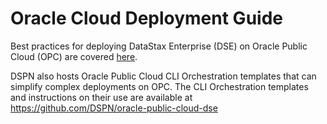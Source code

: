 # Oracle Cloud Deployment Guide

Best practices for deploying DataStax Enterprise (DSE) on Oracle Public Cloud (OPC) are covered [here](./bestpractices.md).

DSPN also hosts Oracle Public Cloud CLI Orchestration templates that can simplify complex deployments on OPC.  The CLI Orchestration templates and instructions on their use are available at https://github.com/DSPN/oracle-public-cloud-dse
